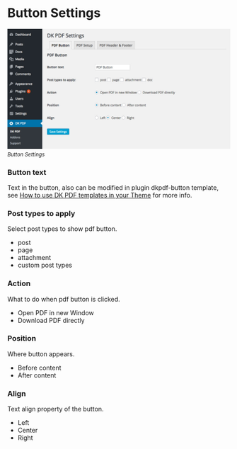 # Button Settings

![Button Settings screenshot](_images/button-settings.jpg "Button Settings")
<p style="margin-top:-1em"><small><em>Button Settings</em></small></p>

### Button text
Text in the button, also can be modified in plugin dkpdf-button template, see [How to use DK PDF templates in your Theme]() for more info.

### Post types to apply
Select post types to show pdf button.

* post
* page
* attachment
* custom post types

### Action
What to do when pdf button is clicked.
* Open PDF in new Window
* Download PDF directly

### Position
Where button appears.
* Before content
* After content

### Align
Text align property of the button.
* Left
* Center
* Right
